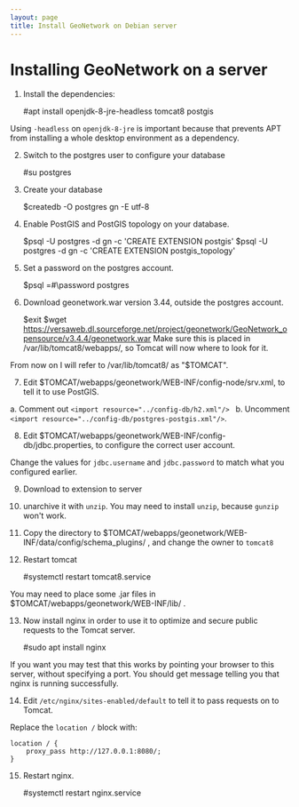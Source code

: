 ```yaml
---
layout: page
title: Install GeoNetwork on Debian server
---
```


# Installing GeoNetwork on a server

1. Install the dependencies:

    #apt install openjdk-8-jre-headless tomcat8 postgis

Using `-headless` on `openjdk-8-jre` is important because that prevents APT from
installing a whole desktop environment as a dependency.

2. Switch to the postgres user to configure your database

    #su postgres

3. Create your database

    $createdb -O postgres gn -E utf-8

4. Enable PostGIS and PostGIS topology on your database.

    $psql -U postgres -d gn -c 'CREATE EXTENSION postgis'
    $psql -U postgres -d gn -c 'CREATE EXTENSION postgis_topology'

5. Set a password on the postgres account.

    $psql
    =#\password postgres

6. Download geonetwork.war version 3.44, outside the postgres account.

    $exit
    $wget https://versaweb.dl.sourceforge.net/project/geonetwork/GeoNetwork_opensource/v3.4.4/geonetwork.war
Make sure this is placed in /var/lib/tomcat8/webapps/, so Tomcat will now where to look for it.

From now on I will refer to /var/lib/tomcat8/ as "$TOMCAT".

7. Edit $TOMCAT/webapps/geonetwork/WEB-INF/config-node/srv.xml, to tell it to use PostGIS.

a. Comment out `<import resource="../config-db/h2.xml"/>
`
b. Uncomment `<import resource="../config-db/postgres-postgis.xml"/>`.

8. Edit $TOMCAT/webapps/geonetwork/WEB-INF/config-db/jdbc.properties, to configure the correct user account.

Change the values for `jdbc.username` and `jdbc.password` to match what you configured earlier.

9. Download to extension to server
10. unarchive it with `unzip`. You may need to install `unzip`, because `gunzip` won't work.
11. Copy the directory to $TOMCAT/webapps/geonetwork/WEB-INF/data/config/schema_plugins/ , and change the owner to `tomcat8`
12. Restart tomcat

    #systemctl restart tomcat8.service

You may need to place some .jar files in $TOMCAT/webapps/geonetwork/WEB-INF/lib/ .

13. Now install nginx in order to use it to optimize and secure public requests to the Tomcat server.

    #sudo apt install nginx

If you want you may test that this works by pointing your browser to this server, without specifying a port. You should get message telling you that nginx is running successfully.

14. Edit `/etc/nginx/sites-enabled/default` to tell it to pass requests on to Tomcat.

Replace the `location /` block with:

    location / {
        proxy_pass http://127.0.0.1:8080/;
    }

15. Restart nginx.

    #systemctl restart nginx.service
